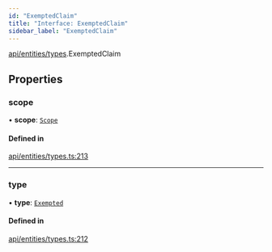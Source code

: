 ```yaml
---
id: "ExemptedClaim"
title: "Interface: ExemptedClaim"
sidebar_label: "ExemptedClaim"
---
```


[api/entities/types](../../../../../modules/API/Entities/Types/Types.md).ExemptedClaim

## Properties

### scope

• **scope**: [`Scope`](../Scope/Scope.md)

#### Defined in

[api/entities/types.ts:213](https://github.com/PolymeshAssociation/polymesh-sdk/blob/fbf6882d0/src/api/entities/types.ts#L213)

___

### type

• **type**: [`Exempted`](../../../../../enums/API/Entities/Types/ClaimType/ClaimType.md#exempted)

#### Defined in

[api/entities/types.ts:212](https://github.com/PolymeshAssociation/polymesh-sdk/blob/fbf6882d0/src/api/entities/types.ts#L212)

